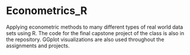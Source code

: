 # Econometrics_R
Applying econometric methods to many different types of real world data sets using R. The code for the final capstone project of the class is also in the repository. GGplot visualizations are also used throughout the assignments and projects.
